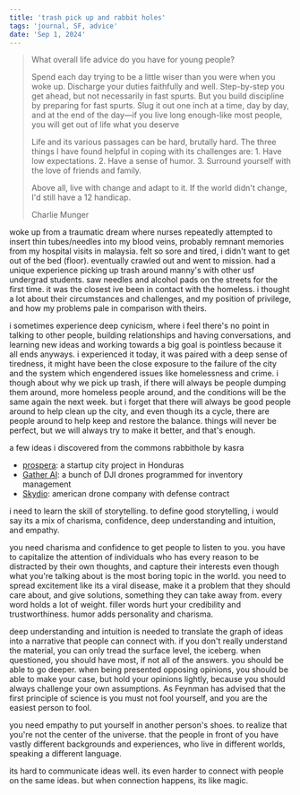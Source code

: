 ```yaml
---
title: 'trash pick up and rabbit holes'
tags: 'journal, SF, advice'
date: 'Sep 1, 2024'
---
```


> What overall life advice do you have for young people?
>
> Spend each day trying to be a little wiser than you were when you woke up. Discharge your duties faithfully and well. Step-by-step you get ahead, but not necessarily in fast spurts. But you build discipline by preparing for fast spurts. Slug it out one inch at a time, day by day, and at the end of the day—if you live long enough-like most people, you will get out of life what you deserve
>
> Life and its various passages can be hard, brutally hard. The three things I have found helpful in coping with its challenges are: 1. Have low expectations. 2. Have a sense of humor. 3. Surround yourself with the love of friends and family.
>
> Above all, live with change and adapt to it. If the world didn't change, I'd still have a 12 handicap.
>
> Charlie Munger

woke up from a traumatic dream where nurses repeatedly attempted to insert thin tubes/needles into my blood veins, probably remnant memories from my hospital visits in malaysia. felt so sore and tired, i didn't want to get out of the bed (floor). eventually crawled out and went to mission. had a unique experience picking up trash around manny's with other usf undergrad students. saw needles and alcohol pads on the streets for the first time. it was the closest ive been in contact with the homeless. i thought a lot about their circumstances and challenges, and my position of privilege, and how my problems pale in comparison with theirs.

i sometimes experience deep cynicism, where i feel there's no point in talking to other people, building relationships and having conversations, and learning new ideas and working towards a big goal is pointless because it all ends anyways. i experienced it today, it was paired with a deep sense of tiredness, it might have been the close exposure to the failure of the city and the system which engendered issues like homelessness and crime. i though about why we pick up trash, if there will always be people dumping them around, more homeless people around, and the conditions will be the same again the next week. but i forget that there will always be good people around to help clean up the city, and even though its a cycle, there are people around to help keep and restore the balance. things will never be perfect, but we will always try to make it better, and that's enough.

a few ideas i discovered from the commons rabbithole by kasra

- [prospera](https://www.prospera.co/): a startup city project in Honduras
- [Gather AI](https://www.gather.ai/?curius=2790): a bunch of DJI drones programmed for inventory management
- [Skydio](https://www.skydio.com/?curius=2790): american drone company with defense contract

i need to learn the skill of storytelling. to define good storytelling, i would say its a mix of charisma, confidence, deep understanding and intuition, and empathy.

you need charisma and confidence to get people to listen to you. you have to capitalize the attention of individuals who has every reason to be distracted by their own thoughts, and capture their interests even though what you're talking about is the most boring topic in the world. you need to spread excitement like its a viral disease, make it a problem that they should care about, and give solutions, something they can take away from. every word holds a lot of weight. filler words hurt your credibility and trustworthiness. humor adds personality and charisma.

deep understanding and intuition is needed to translate the graph of ideas into a narrative that people can connect with. if you don't really understand the material, you can only tread the surface level, the iceberg. when questioned, you should have most, if not all of the answers. you should be able to go deeper. when being presented opposing opinions, you should be able to make your case, but hold your opinions lightly, because you should always challenge your own assumptions. As Feynman has advised that the first principle of science is you must not fool yourself, and you are the easiest person to fool.

you need empathy to put yourself in another person's shoes. to realize that you're not the center of the universe. that the people in front of you have vastly different backgrounds and experiences, who live in different worlds, speaking a different language.

its hard to communicate ideas well. its even harder to connect with people on the same ideas. but when connection happens, its like magic.
